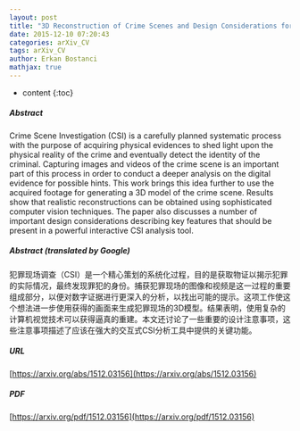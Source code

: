 ```yaml
---
layout: post
title: "3D Reconstruction of Crime Scenes and Design Considerations for an Interactive Investigation Tool"
date: 2015-12-10 07:20:43
categories: arXiv_CV
tags: arXiv_CV
author: Erkan Bostanci
mathjax: true
---
```


* content
{:toc}

##### Abstract
Crime Scene Investigation (CSI) is a carefully planned systematic process with the purpose of acquiring physical evidences to shed light upon the physical reality of the crime and eventually detect the identity of the criminal. Capturing images and videos of the crime scene is an important part of this process in order to conduct a deeper analysis on the digital evidence for possible hints. This work brings this idea further to use the acquired footage for generating a 3D model of the crime scene. Results show that realistic reconstructions can be obtained using sophisticated computer vision techniques. The paper also discusses a number of important design considerations describing key features that should be present in a powerful interactive CSI analysis tool.

##### Abstract (translated by Google)
犯罪现场调查（CSI）是一个精心策划的系统化过程，目的是获取物证以揭示犯罪的实际情况，最终发现罪犯的身份。捕获犯罪现场的图像和视频是这一过程的重要组成部分，以便对数字证据进行更深入的分析，以找出可能的提示。这项工作使这个想法进一步使用获得的画面来生成犯罪现场的3D模型。结果表明，使用复杂的计算机视觉技术可以获得逼真的重建。本文还讨论了一些重要的设计注意事项，这些注意事项描述了应该在强大的交互式CSI分析工具中提供的关键功能。

##### URL
[https://arxiv.org/abs/1512.03156](https://arxiv.org/abs/1512.03156)

##### PDF
[https://arxiv.org/pdf/1512.03156](https://arxiv.org/pdf/1512.03156)

